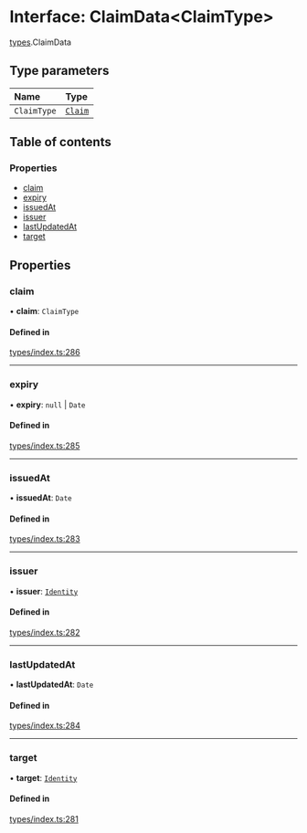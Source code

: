 # Interface: ClaimData<ClaimType\>

[types](../wiki/types).ClaimData

## Type parameters

| Name | Type |
| :------ | :------ |
| `ClaimType` | [`Claim`](../wiki/types#claim) |

## Table of contents

### Properties

- [claim](../wiki/types.ClaimData#claim)
- [expiry](../wiki/types.ClaimData#expiry)
- [issuedAt](../wiki/types.ClaimData#issuedat)
- [issuer](../wiki/types.ClaimData#issuer)
- [lastUpdatedAt](../wiki/types.ClaimData#lastupdatedat)
- [target](../wiki/types.ClaimData#target)

## Properties

### claim

• **claim**: `ClaimType`

#### Defined in

[types/index.ts:286](https://github.com/PolymeshAssociation/polymesh-sdk/blob/2d3ac2ae/src/types/index.ts#L286)

___

### expiry

• **expiry**: ``null`` \| `Date`

#### Defined in

[types/index.ts:285](https://github.com/PolymeshAssociation/polymesh-sdk/blob/2d3ac2ae/src/types/index.ts#L285)

___

### issuedAt

• **issuedAt**: `Date`

#### Defined in

[types/index.ts:283](https://github.com/PolymeshAssociation/polymesh-sdk/blob/2d3ac2ae/src/types/index.ts#L283)

___

### issuer

• **issuer**: [`Identity`](../wiki/api.entities.Identity.Identity)

#### Defined in

[types/index.ts:282](https://github.com/PolymeshAssociation/polymesh-sdk/blob/2d3ac2ae/src/types/index.ts#L282)

___

### lastUpdatedAt

• **lastUpdatedAt**: `Date`

#### Defined in

[types/index.ts:284](https://github.com/PolymeshAssociation/polymesh-sdk/blob/2d3ac2ae/src/types/index.ts#L284)

___

### target

• **target**: [`Identity`](../wiki/api.entities.Identity.Identity)

#### Defined in

[types/index.ts:281](https://github.com/PolymeshAssociation/polymesh-sdk/blob/2d3ac2ae/src/types/index.ts#L281)
